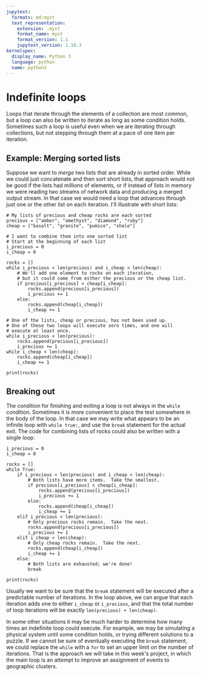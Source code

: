 ```yaml
---
jupytext:
  formats: md:myst
  text_representation:
    extension: .myst
    format_name: myst
    format_version: 1.1
    jupytext_version: 1.10.3
kernelspec:
  display_name: Python 3
  language: python
  name: python3
---
```


# Indefinite loops

Loops that iterate through the elements of a 
collection are most common, but a loop can also be written to 
iterate as long as some condition holds.  Sometimes such a loop is 
useful even when we are iterating through collections, but not 
stepping through them at a pace of one item per iteration.  

## Example: Merging sorted lists

Suppose we want to _merge_ two lists that are already in 
sorted order.   While we could just concatenate and then sort short 
lists, that approach would not be good if the lists had 
millions of elements, or if instead of lists in memory we were 
reading two streams of network data and producing a merged output 
stream.  In that case we would need a loop that advances through 
just one or the other list on each iteration.  I'll illustrate with 
short lists: 

```{code-cell} python3
# My lists of precious and cheap rocks are each sorted
precious = ["amber", "amethyst", "diamond", "ruby"]
cheap = ["basalt", "granite", "pumice", "shale"]

# I want to combine them into one sorted list
# Start at the beginning of each list
i_precious = 0
i_cheap = 0

rocks = []
while i_precious < len(precious) and i_cheap < len(cheap):
    # We'll add one element to rocks on each iteration, 
    # but it could come from either the precious or the cheap list.
    if precious[i_precious] < cheap[i_cheap]:
        rocks.append(precious[i_precious])
        i_precious += 1
    else: 
        rocks.append(cheap[i_cheap])
        i_cheap += 1
        
# One of the lists, cheap or precious, has not been used up.
# One of these two loops will execute zero times, and one will 
# execute at least once. 
while i_precious < len(precious):
    rocks.append(precious[i_precious])
    i_precious += 1
while i_cheap < len(cheap):
    rocks.append(cheap[i_cheap])
    i_cheap += 1 

print(rocks)
```

## Breaking out

The condition for finishing and exiting a loop is not always in the 
`while` condition.  Sometimes it is more convenient to place the 
test somewhere in the body of the loop.  In that case we may write 
what appears to be an infinite loop with `while true:`, and use the 
`break` statement for the actual exit.  The code for combining lists 
of rocks could also be written with a single loop:  

```{code-cell} python3
i_precious = 0
i_cheap = 0

rocks = []
while True: 
    if i_precious < len(precious) and i_cheap < len(cheap):
        # Both lists have more items.  Take the smallest.
        if precious[i_precious] < cheap[i_cheap]:
            rocks.append(precious[i_precious])
            i_precious += 1
        else: 
            rocks.append(cheap[i_cheap])
            i_cheap += 1
    elif i_precious < len(precious): 
        # Only precious rocks remain.  Take the next. 
        rocks.append(precious[i_precious])
        i_precious += 1
    elif i_cheap < len(cheap):
        # Only cheap rocks remain.  Take the next. 
        rocks.append(cheap[i_cheap])
        i_cheap += 1
    else: 
        # Both lists are exhausted; we're done! 
        break

print(rocks)
```

Usually we want to be sure that the `break` statement will be 
executed after a predictable number of iterations.  In the loop 
above, we can argue that each iteration adds one to either `i_cheap` 
or `i_precious`, and that the total number of loop iterations will 
be exactly `len(precious) + len(cheap)`. 

In some other situations it may be much harder to determine how many 
times an indefinite loop could execute.  For example, we may be 
simulating a physical system until some condition holds, or trying 
different solutions to a puzzle. 
If we cannot be sure of eventually executing the `break` 
statement, we could replace the `while` with a `for` to set an 
upper limit on the number of iterations.  That is the approach we 
will take  in this week's project, in which the main loop is an 
attempt to improve an assignment of events to geographic clusters.

